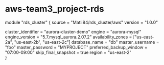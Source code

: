 # aws-team3_project-rds

module "rds_cluster" {
  source  = "Matii84/rds_cluster/aws"
  version = "1.0.0" 
  
  cluster_identifier      = "aurora-cluster-demo"
  engine                  = "aurora-mysql"
  engine_version          = "5.7.mysql_aurora.2.07.2"
  availability_zones      = ["us-east-2a", "us-east-2b", "us-east-2c"]
  database_name           = "db"
  master_username         = "foo"
  master_password         = "MYPROJECT"
  preferred_backup_window = "07:00-09:00"
  skip_final_snapshot  = true
  region = "us-east-2"      
}